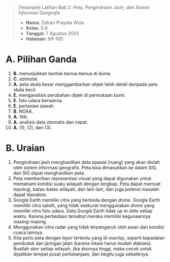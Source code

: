 > [!example] Latihan Bab 2: *Peta, Pengindraan Jauh, dan Sistem Informasi Geografis*
> - **Nama:** Zafran Prayata Wiza
> - **Kelas:** X.8
> - **Tanggal**: 7 Agustus 2025
> - **Halaman:** 99–100

# A. Pilihan Ganda

1. **B.** menunjukkan bentuk benua-benua di dunia.
2. **C.** azimutal.
3. **A.** peta skala besar menggambarkan objek lebih detail daripada peta skala kecil.
4. **E.** menganalisis perubahan objek di permukaan bumi.
5. **E.** foto udara berwarna.
6. **E.** pertanian sawah.
7. **B.** NOAA.
8. **A.** titik.
9. **A.** analisis data otomatis dan cepat.
10. **A.** (1), (2), dan (3).

# B. Uraian

1. Pengindraan jauh menghasilkan data spasial (ruang) yang akan diolah oleh sistem informasi geografis. Peta bisa dimasukkan ke dalam SIG, dan SIG dapat menghasilkan peta.
2. Peta memberikan representasi visual yang dapat digunakan untuk memahami kondisi suatu wilayah dengan lengkap. Peta dapat memuat topologi, batas-batas wilayah, dan lain-lain, dan juga potensi masalah dapat dianalisis.
3. Google Earth memiliki citra yang berbeda dengan *drone*. Google Earth memiliki citra satelit, yang tidak seakurat menggunakan *drone* yang memiliki citra foto udara. Data Google Earth tidak *up to date* setiap waktu. Karena perbedaan tersebut mereka memiliki kegunaannya masing-masing.
4. Menggunakan citra radar yang tidak terpengaruh oleh awan dan kondisi cuaca lainnya.
5. Kita perlu peta dengan *layer* tertentu yang di-*overlay*, seperti kepadatan penduduk dan jaringan jalan (karena lokasi harus mudah diakses). Buatlah skor setiap wilayah, jika skornya tinggi, maka cocok untuk dijadikan tempat pusat perbelanjaan, dan begitu juga sebaliknya.